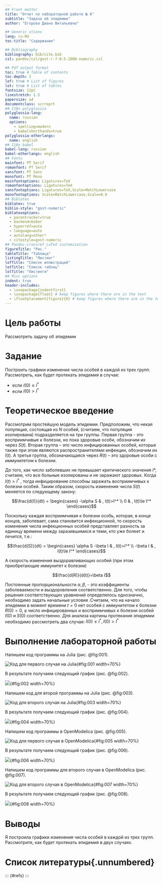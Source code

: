 ```yaml
---
## Front matter
title: "Отчет по лабораторной работе № 6"
subtitle: "Задача об эпидемии"
author: "Егорова Диана Витальевна"

## Generic otions
lang: ru-RU
toc-title: "Содержание"

## Bibliography
bibliography: bib/cite.bib
csl: pandoc/csl/gost-r-7-0-5-2008-numeric.csl

## Pdf output format
toc: true # Table of contents
toc-depth: 2
lof: true # List of figures
lot: true # List of tables
fontsize: 12pt
linestretch: 1.5
papersize: a4
documentclass: scrreprt
## I18n polyglossia
polyglossia-lang:
  name: russian
  options:
	- spelling=modern
	- babelshorthands=true
polyglossia-otherlangs:
  name: english
## I18n babel
babel-lang: russian
babel-otherlangs: english
## Fonts
mainfont: PT Serif
romanfont: PT Serif
sansfont: PT Sans
monofont: PT Mono
mainfontoptions: Ligatures=TeX
romanfontoptions: Ligatures=TeX
sansfontoptions: Ligatures=TeX,Scale=MatchLowercase
monofontoptions: Scale=MatchLowercase,Scale=0.9
## Biblatex
biblatex: true
biblio-style: "gost-numeric"
biblatexoptions:
  - parentracker=true
  - backend=biber
  - hyperref=auto
  - language=auto
  - autolang=other*
  - citestyle=gost-numeric
## Pandoc-crossref LaTeX customization
figureTitle: "Рис."
tableTitle: "Таблица"
listingTitle: "Листинг"
lofTitle: "Список иллюстраций"
lotTitle: "Список таблиц"
lolTitle: "Листинги"
## Misc options
indent: true
header-includes:
  - \usepackage{indentfirst}
  - \usepackage{float} # keep figures where there are in the text
  - \floatplacement{figure}{H} # keep figures where there are in the text
---
```


# Цель работы

Рассмотреть задачу об эпидемии

# Задание

Построить графики изменения числа особей в каждой из трех групп.
Рассмотреть, как будет протекать эпидемия в случае:
- если $I(0)\le I^*$
- если $I(0)>I^*$


# Теоретическое введение

Рассмотрим простейшую модель эпидемии. Предположим, что некая
популяция, состоящая из $N$ особей, (считаем, что популяция изолирована)
подразделяется на три группы. Первая группа - это восприимчивые к болезни, но
пока здоровые особи, обозначим их через $S(t)$. Вторая группа – это число
инфицированных особей, которые также при этом являются распространителями
инфекции, обозначим их $I(t)$. А третья группа, обозначающаяся через $R(t)$ – это
здоровые особи с иммунитетом к болезни.  

До того, как число заболевших не превышает критического значения $I*$, считаем, что все больные изолированы и не заражают здоровых. Когда $I(t)>I^*$ ,
тогда инфицирование способны заражать восприимчивых к болезни особей.
Таким образом, скорость изменения числа $S(t)$ меняется по следующему
закону:

$$\frac{d(I)}{dt} = \begin{cases} -\alpha S & , I(t)>I^* \\ 0 & , I(t)\le I^* \end{cases}$$

Поскольку каждая восприимчивая к болезни особь, которая, в конце концов,
заболевает, сама становится инфекционной, то скорость изменения числа
инфекционных особей представляет разность за единицу времени между
заразившимися и теми, кто уже болеет и лечится, т.е.:

$$\frac{d(S)}{dt} = \begin{cases} \alpha S -\beta I & ,   I(t)>I^* \\ -\beta I & , I(t)\le I^* \end{cases}$$

А скорость изменения выздоравливающих особей (при этом приобретающие
иммунитет к болезни)

$$\frac{d(R)}{d(t)}=\beta I$$

Постоянные пропорциональности $\alpha , \beta$, - это коэффициенты заболеваемости
и выздоровления соответственно.
Для того, чтобы решения соответствующих уравнений определялось
однозначно, необходимо задать начальные условия .Считаем, что на начало
эпидемии в момент времени $t=0$ нет особей с иммунитетом к болезни $R(0)=0$, а
число инфицированных и восприимчивых к болезни особей
$I(0)$ и $S(0)$
соответственно. Для анализа картины протекания эпидемии необходимо
рассмотреть два случая: $I(0)\le I^* , I(0)>I^*$

# Выполнение лабораторной работы

Напишем код программы на Julia (рис. @fig:001).

![Код для первого случая на Julia](image/1.jpg){#fig:001 width=70%}

В результате получаем следующий график (рис. @fig:002).

![](image/2.jpg){#fig:002 width=70%}

Напишем код для второй программы на Julia (рис. @fig:003).

![Код для второго случая на Julia](image/3.jpg){#fig:003 width=70%}

В результате получаем следующий график (рис. @fig:004).

![](image/4.jpg){#fig:004 width=70%}

Напишем код программы в OpenModelica (рис. @fig:005).

![Код для первого случая в OpenModelica](image/5.jpg){#fig:005 width=70%}

В результате получаем следующий график (рис. @fig:006).

![](image/6.jpg){#fig:006 width=70%}

Напишем код программы для второго случая в OpenModelica (рис. @fig:007).

![Код для второго случая в OpenModelica](image/7.jpg){#fig:007 width=70%}

В результате получаем следующий график (рис. @fig:008).

![](image/8.jpg){#fig:008 width=70%}

# Выводы

Я построила графики изменения числа особей в каждой из трех групп.
Рассмотрите, как будет протекать эпидемия в двух случаях.

# Список литературы{.unnumbered}

::: {#refs}
:::
